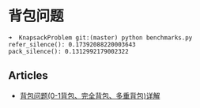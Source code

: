 背包问题
========

```shell
➜  KnapsackProblem git:(master) python benchmarks.py 
refer_silence(): 0.17392088220003643
pack_silence(): 0.1312992179002322
```

Articles
--------

* [背包问题(0-1背包、完全背包、多重背包)详解](https://blog.csdn.net/huanghaocs/article/details/77920358)